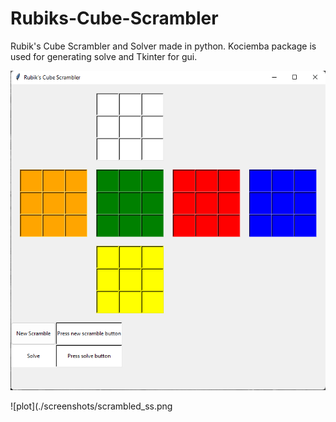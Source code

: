 # Rubiks-Cube-Scrambler
 
Rubik's Cube Scrambler and Solver made in python. Kociemba package is used for generating solve and Tkinter for gui.

![plot](./screenshots/unscrambled_ss.png)

![plot](./screenshots/scrambled_ss.png
